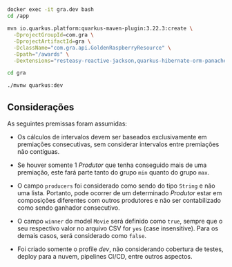 ##

```bash
docker exec -it gra.dev bash
cd /app

mvn io.quarkus.platform:quarkus-maven-plugin:3.22.3:create \
  -DprojectGroupId=com.gra \
  -DprojectArtifactId=gra \
  -DclassName="com.gra.api.GoldenRaspberryResource" \
  -Dpath="/awards" \
  -Dextensions="resteasy-reactive-jackson,quarkus-hibernate-orm-panache,quarkus-jdbc-h2"

cd gra

./mvnw quarkus:dev

```

## Considerações

As seguintes premissas foram assumidas:

- Os cálculos de intervalos devem ser baseados exclusivamente em premiações consecutivas, sem considerar 
intervalos entre premiações não contíguas.

- Se houver somente 1 *Produtor* que tenha conseguido mais de uma premiação, este fará parte 
tanto do grupo `min` quanto do grupo `max`.

- O campo `producers` foi considerado como sendo do tipo `String` e não uma lista.
Portanto, pode ocorrer de um determinado *Produtor* estar em composições diferentes com outros 
produtores e não ser contabilizado como sendo ganhador consecutivo.

- O campo `winner` do model `Movie` será definido como `true`, sempre que o seu respectivo valor no 
arquivo CSV for `yes` (case insensitive). Para os demais casos, será considerado como `false`.

- Foi criado somente o profile *dev*, não considerando cobertura de testes, deploy para a nuvem, pipelines CI/CD, 
entre outros aspectos.


